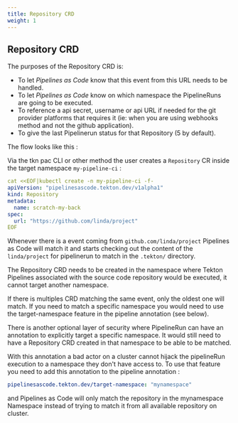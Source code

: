 ```yaml
---
title: Repository CRD
weight: 1
---
```

## Repository CRD
The purposes of the Repository CRD  is:

- To let _Pipelines as Code_ know that this event from this URL needs to be handled.
- To let _Pipelines as Code_ know on which namespace the PipelineRuns are going to be executed.
- To reference a api secret, username or api URL if needed for the git provider
  platforms that requires it (ie: when you are using webhooks method and not
  the github application).
- To give the last Pipelinerun status for that Repository (5 by default).

The flow looks like this :

Via the tkn pac CLI or other method the user creates a `Repository` CR
inside the target namespace `my-pipeline-ci` :

```yaml
cat <<EOF|kubectl create -n my-pipeline-ci -f-
apiVersion: "pipelinesascode.tekton.dev/v1alpha1"
kind: Repository
metadata:
  name: scratch-my-back
spec:
  url: "https://github.com/linda/project"
EOF
```

Whenever there is a event coming from `github.com/linda/project` Pipelines as
Code will match it and starts checking out the content of the `linda/project`
for pipelinerun to match in the `.tekton/` directory.

The Repository CRD needs to be created in the namespace where Tekton Pipelines
associated with the source code repository would be executed, it cannot target
another namespace.

If there is multiples CRD matching the same event, only the oldest one will
match. If you need to match a specific namespace you would need to use the
target-namespace feature in the pipeline annotation (see below).

There is another optional layer of security where PipelineRun can have an
annotation to explicitly target a specific
namespace. It would still need to have a Repository CRD created in that
namespace to be able to be matched.

With this annotation a bad actor on a cluster cannot hijack the pipelineRun
execution to a namespace they don't have access to. To use that feature you
need to add this annotation to the pipeline annotation :

```yaml
pipelinesascode.tekton.dev/target-namespace: "mynamespace"
```

and Pipelines as Code will only match the repository in the mynamespace
Namespace instead of trying to match it from all available repository on cluster.


